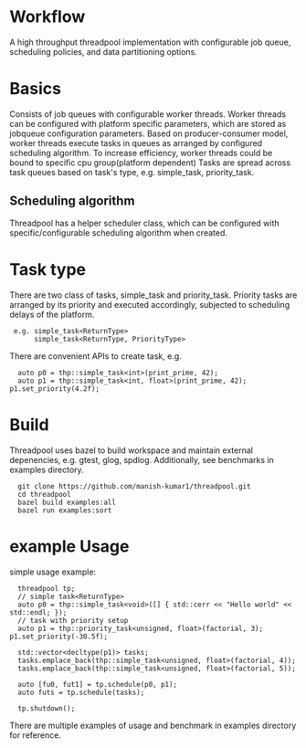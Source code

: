 # Workflow
A high throughput threadpool implementation with configurable job queue, scheduling policies, and data partitioning options.

# Basics
  Consists of job queues with configurable worker threads. Worker threads can be configured with platform specific parameters, which are stored as jobqueue configuration parameters.
  Based on producer-consumer model, worker threads execute tasks in queues as arranged by configured scheduling algorithm. To increase efficiency, worker threads could be bound to specific cpu group(platform dependent)
  Tasks are spread across task queues based on task's type, e.g. simple_task, priority_task.
## Scheduling algorithm

  Threadpool has a helper scheduler class, which can be configured with specific/configurable scheduling algorithm when created.

# Task type 
  There are two class of tasks, simple_task and priority_task. Priority tasks are arranged by its priority and executed accordingly,
  subjected to scheduling delays of the platform.
 ```
  e.g. simple_task<ReturnType>
       simple_task<ReturnType, PriorityType>
```
  There are convenient APIs to create task, e.g.
```
  auto p0 = thp::simple_task<int>(print_prime, 42);
  auto p1 = thp::simple_task<int, float>(print_prime, 42); p1.set_priority(4.2f);
```

# Build
  Threadpool uses bazel to build workspace and maintain external depenencies, e.g. gtest, glog, spdlog.
  Additionally, see benchmarks in examples directory.

```
  git clone https://github.com/manish-kumar1/threadpool.git
  cd threadpool
  bazel build examples:all
  bazel run examples:sort
```
  
# example Usage
  simple usage example:<br>
```
  threadpool tp;
  // simple task<ReturnType>
  auto p0 = thp::simple_task<void>([] { std::cerr << "Hello world" << std::endl; });
  // task with priority setup
  auto p1 = thp::priority_task<unsigned, float>(factorial, 3); p1.set_priority(-30.5f);

  std::vector<decltype(p1)> tasks;
  tasks.emplace_back(thp::simple_task<unsigned, float>(factorial, 4));
  tasks.emplace_back(thp::simple_task<unsigned, float>(factorial, 5));

  auto [fu0, fut1] = tp.schedule(p0, p1);
  auto futs = tp.schedule(tasks);

  tp.shutdown();

```
  There are multiple examples of usage and benchmark in examples directory for reference.

